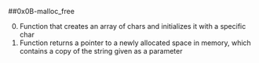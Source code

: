 ##0x0B-malloc_free

0. Function that creates an array of chars and initializes it with a specific char
1. Function returns a pointer to a newly allocated space in memory, which contains a copy of the string given as a parameter

